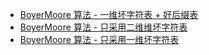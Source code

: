 - [BoyerMoore 算法 - 一维坏字符表 + 好后缀表](main.c)
- [BoyerMoore 算法 - 只采用二维维坏字符表](main1.c)
- [BoyerMoore 算法 - 只采用一维坏字符表](main2.c)
